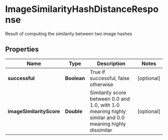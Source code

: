 

# ImageSimilarityHashDistanceResponse

Result of computing the similarity between two image hashes

## Properties

| Name | Type | Description | Notes |
|------------ | ------------- | ------------- | -------------|
|**successful** | **Boolean** | True if successful, false otherwise |  [optional] |
|**imageSimilarityScore** | **Double** | Similarity score between 0.0 and 1.0, with 1.0 meaning highly similar and 0.0 meaning highly dissimilar |  [optional] |



